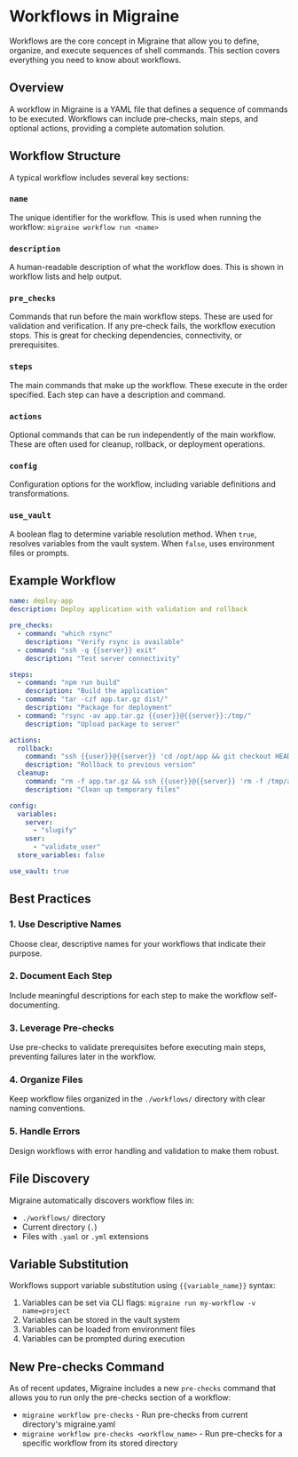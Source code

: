 # Workflows in Migraine

Workflows are the core concept in Migraine that allow you to define, organize, and execute sequences of shell commands. This section covers everything you need to know about workflows.

## Overview

A workflow in Migraine is a YAML file that defines a sequence of commands to be executed. Workflows can include pre-checks, main steps, and optional actions, providing a complete automation solution.

## Workflow Structure

A typical workflow includes several key sections:

### `name`
The unique identifier for the workflow. This is used when running the workflow: `migraine workflow run <name>`

### `description`
A human-readable description of what the workflow does. This is shown in workflow lists and help output.

### `pre_checks`
Commands that run before the main workflow steps. These are used for validation and verification. If any pre-check fails, the workflow execution stops. This is great for checking dependencies, connectivity, or prerequisites.

### `steps`
The main commands that make up the workflow. These execute in the order specified. Each step can have a description and command.

### `actions`
Optional commands that can be run independently of the main workflow. These are often used for cleanup, rollback, or deployment operations.

### `config`
Configuration options for the workflow, including variable definitions and transformations.

### `use_vault`
A boolean flag to determine variable resolution method. When `true`, resolves variables from the vault system. When `false`, uses environment files or prompts.

## Example Workflow

```yaml
name: deploy-app
description: Deploy application with validation and rollback

pre_checks:
  - command: "which rsync"
    description: "Verify rsync is available"
  - command: "ssh -q {{server}} exit"
    description: "Test server connectivity"

steps:
  - command: "npm run build"
    description: "Build the application"
  - command: "tar -czf app.tar.gz dist/"
    description: "Package for deployment"
  - command: "rsync -av app.tar.gz {{user}}@{{server}}:/tmp/"
    description: "Upload package to server"

actions:
  rollback:
    command: "ssh {{user}}@{{server}} 'cd /opt/app && git checkout HEAD~1'"
    description: "Rollback to previous version"
  cleanup:
    command: "rm -f app.tar.gz && ssh {{user}}@{{server}} 'rm -f /tmp/app.tar.gz'"
    description: "Clean up temporary files"

config:
  variables:
    server:
      - "slugify"
    user:
      - "validate_user"
  store_variables: false

use_vault: true
```

## Best Practices

### 1. Use Descriptive Names
Choose clear, descriptive names for your workflows that indicate their purpose.

### 2. Document Each Step
Include meaningful descriptions for each step to make the workflow self-documenting.

### 3. Leverage Pre-checks
Use pre-checks to validate prerequisites before executing main steps, preventing failures later in the workflow.

### 4. Organize Files
Keep workflow files organized in the `./workflows/` directory with clear naming conventions.

### 5. Handle Errors
Design workflows with error handling and validation to make them robust.

## File Discovery

Migraine automatically discovers workflow files in:
- `./workflows/` directory
- Current directory (`.`)
- Files with `.yaml` or `.yml` extensions

## Variable Substitution

Workflows support variable substitution using `{{variable_name}}` syntax:
1. Variables can be set via CLI flags: `migraine run my-workflow -v name=project`
2. Variables can be stored in the vault system
3. Variables can be loaded from environment files
4. Variables can be prompted during execution

## New Pre-checks Command

As of recent updates, Migraine includes a new `pre-checks` command that allows you to run only the pre-checks section of a workflow:
- `migraine workflow pre-checks` - Run pre-checks from current directory's migraine.yaml
- `migraine workflow pre-checks <workflow_name>` - Run pre-checks for a specific workflow from its stored directory